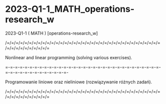 # 2023-Q1-1_MATH_operations-research_w
2023-Q1-1 ( MATH ) [operations-research_w]

/=/=/=/=/=/=/=/=/=/=/=/=/=/=/=/=/=/=/=/=/=/=/=/=/=/=/=/=/=/=/=/=/=/=/=/=/=/=/=/=/=/=/=/=/=

Nonlinear and linear programming (solving various exercises).

=-=-=-=-=-=-=-=-=-=-=-=-=-=-=-=-=-=-=-=-=-=-=-=-=-=-=-=-=-=-=-=-=-=-=-=-=-=-=-=-=-=-=-=-=-

Programowanie liniowe oraz nieliniowe (rozwiązywanie różnych zadań).

/=/=/=/=/=/=/=/=/=/=/=/=/=/=/=/=/=/=/=/=/=/=/=/=/=/=/=/=/=/=/=/=/=/=/=/=/=/=/=/=/=/=/=/=/=
